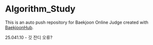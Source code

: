 # Algorithm_Study
This is an auto push repository for Baekjoon Online Judge created with [BaekjoonHub](https://github.com/BaekjoonHub/BaekjoonHub).


25.041.10 - 깃 잔디 오류? 

